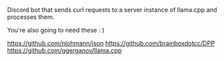 Discord bot that sends curl requests to a server instance of llama.cpp and processes them.

You're also going to need these : )

https://github.com/nlohmann/json
https://github.com/brainboxdotcc/DPP
https://github.com/ggerganov/llama.cpp

